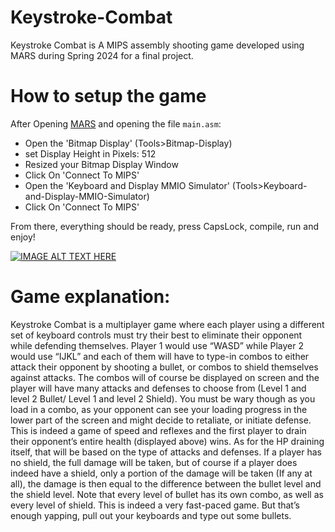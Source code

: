 # Keystroke-Combat
Keystroke Combat is A MIPS assembly shooting game developed using MARS during Spring 2024 for a final project.


# How to setup the game
After Opening [MARS](https://courses.missouristate.edu/kenvollmar/mars/index.htm) and opening the file `main.asm`:
- Open the 'Bitmap Display' (Tools>Bitmap-Display)
- set Display Height in Pixels: 512
- Resized your Bitmap Display Window
- Click On 'Connect To MIPS'
- Open the 'Keyboard and Display MMIO Simulator' (Tools>Keyboard-and-Display-MMIO-Simulator)
- Click On 'Connect To MIPS'

From there, everything should be ready, press CapsLock, compile, run and enjoy!

[![IMAGE ALT TEXT HERE](https://img.youtube.com/vi/YOUTUBE_VIDEO_ID_HERE/0.jpg)](https://www.youtube.com/watch?v=5jMjjL_Z0Ec&t=2s)

# Game explanation: 
Keystroke Combat is a multiplayer game where each player using a different set of keyboard 
controls must try their best to eliminate their opponent while defending themselves. Player 1 
would use “WASD” while Player 2 would use “IJKL” and each of them will have to type-in 
combos to either attack their opponent by shooting a bullet, or combos to shield themselves 
against attacks. The combos will of course be displayed on screen and the player will have 
many attacks and defenses to choose from (Level 1 and level 2 Bullet/ Level 1 and level 2 
Shield). You must be wary though as you load in a combo, as your opponent can see your 
loading progress in the lower part of the screen and might decide to retaliate, or initiate defense. 
This is indeed a game of speed and reflexes and the first player to drain their opponent’s entire 
health (displayed above) wins. As for the HP draining itself, that will be based on the type of 
attacks and defenses. If a player has no shield, the full damage will be taken, but of course if a 
player does indeed have a shield, only a portion of the damage will be taken (If any at all), the 
damage is then equal to the difference between the bullet level and the shield level. Note that 
every level of bullet has its own combo, as well as every level of shield. This is indeed a very 
fast-paced game. But that’s enough yapping, pull out your keyboards and type out some bullets.
